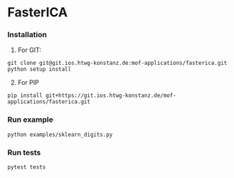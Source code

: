 # FasterICA


### Installation

1. For GIT:
```
git clone git@git.ios.htwg-konstanz.de:mof-applications/fasterica.git
python setup install
```

2. For PIP
```
pip install git+https://git.ios.htwg-konstanz.de/mof-applications/fasterica.git
```

### Run example
```
python examples/sklearn_digits.py  
```

### Run tests

```
pytest tests
```
